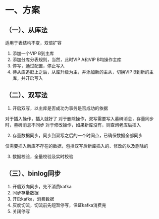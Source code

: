 # 一、方案

## （一）、从库法

适用于表结构不变，双倍扩容

1. 添加一个VIP B到主库
2. 添加分库分表规则，当然，此时VIP A和VIP B均操作主库
3. 停写，通过配置，停止写入
4. 待从库追赶上之后，从库升级为主，并添加新的主从，切换VIP B到新的主库，并开启写入

##  （二）、双写法

1. 开启双写，以主库是否成功为事务是否成功的依据

对于插入操作，插入就好了
对于删除操作，双写需要写入墓碑消息，存量同步时，墓碑消息不同步
对于修改操作，如果新库没有，则查询老库后插入

2. 存量数据同步，同步到双写之后的一个时间点，已确保数据全部同步

仅需要插入新库不存在的数据，包括双写后新库插入的、修改的以及删除的

3. 数据校验，全量校验及实时校验

## （三）、binlog同步

1. 开启双向同步，先不消费kafka
2. 同步存量数据
3. 开启kafka，消费数据
4. 灰度切流，切流前先短暂停写，保证kafka消费完
5. 关闭停写
